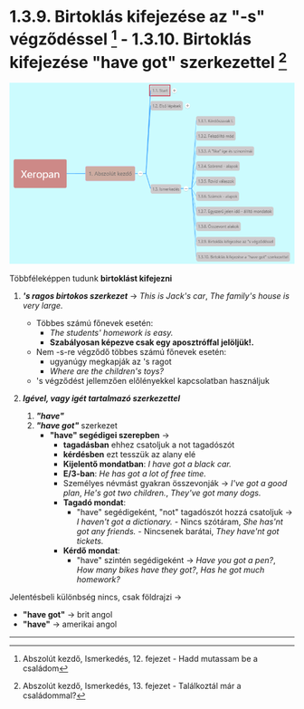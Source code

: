 # 1.3.9. Birtoklás kifejezése az "-s" végződéssel [^1] - 1.3.10. Birtoklás kifejezése "have got" szerkezettel [^2]

![1.3](images/1.3.png)

Többféleképpen tudunk **birtoklást kifejezni**

1. ***'s ragos birtokos szerkezet*** -> *This is Jack's car*, *The family's house is very large.*
    * Többes számú főnevek esetén:
      * *The students' homework is easy.*
      * **Szabályosan képezve csak egy aposztróffal jelöljük!.**
    * Nem -s-re végződő többes számú főnevek esetén:
      * ugyanúgy megkapják az 's ragot
      * *Where are the children's toys?*
    * 's végződést jellemzően előlényekkel kapcsolatban használjuk

2. ***Igével, vagy igét tartalmazó szerkezettel***
   1. ***"have"***
   2. ***"have got"*** szerkezet
      * **"have" segédigei szerepben** ->
        * **tagadásban** ehhez csatoljuk a not tagadószót
        * **kérdésben** ezt tesszük az alany elé
        * **Kijelentő mondatban**: *I have got a black car.*
        * **E/3-ban**: *He has got a lot of free time.*
        * Személyes névmást gyakran összevonják -> *I've got a good plan*, *He's got two children.*, *They've got many dogs.*
        * **Tagadó mondat**:
          * "have" segédigeként, "not" tagadószót hozzá csatoljuk -> *I haven't got a dictionary.* - Nincs szótáram, *She has'nt got any friends.* - Nincsenek barátai, *They have'nt got tickets.*
        * **Kérdő mondat**:
          * "have" szintén segédigeként -> *Have you got a pen?*, *How many bikes have they got?*, *Has he got much homework?*

Jelentésbeli különbség nincs, csak földrajzi ->

* **"have got"** -> brit angol
* **"have"** -> amerikai angol

---
[^1]: Abszolút kezdő, Ismerkedés, 12. fejezet - Hadd mutassam be a családom
[^2]: Abszolút kezdő, Ismerkedés, 13. fejezet - Találkoztál már a családommal?